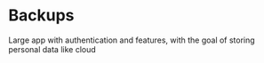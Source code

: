 # Backups
Large app with authentication and features, with the goal of storing personal data like cloud
